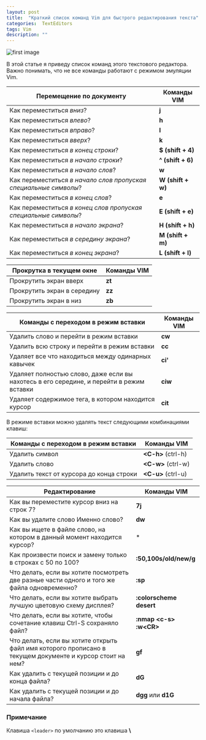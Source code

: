 ```yaml
---
layout: post
title:  "Краткий список команд Vim для быстрого редактирования текста"
categories:  TextEditors
tags: Vim
description: ""
---
```


![first image](http://s019.radikal.ru/i612/1609/d0/d5ac80e8cfb2.jpg)

В этой статье я приведу список команд этого текстового редактора.
Важно понимать, что не все команды работают с режимом эмуляции Vim.

|                     Перемещение по документу                     |    Команды VIM    |
|------------------------------------------------------------------|-------------------|
| Как переместиться *вниз*?                                        | **j**             |
| Как переместиться *влево*?                                       | **h**             |
| Как переместиться *вправо*?                                      | **l**             |
| Как переместиться *вверх*?                                       | **k**             |
| Как переместиться *в конец строки*?                              | **$ (shift + 4)** |
| Как переместиться *в начало строки*?                             | **^ (shift + 6)** |
| Как переместиться *в начало слов*?                               | **w**             |
| Как переместиться *в начало слов пропуская специальные символы*? | **W (shift + w)** |
| Как переместиться *в конец слов*?                                | **e**             |
| Как переместиться *в конец слов пропуская специальные символы*?  | **E (shift + e)** |
| Как переместиться *в начало экрана*?                             | **H (shift + h)** |
| Как переместиться *в середину экрана*?                           | **M (shift + m)** |
| Как переместиться *в конец экрана*?                              | **L (shift + l)** |

|   Прокрутка в текущем окне  | Команды VIM |
|-----------------------------|-------------|
| Прокрутить экран вверх      | **zt**      |
| Прокрутить экран в середину | **zz**      |
| Прокрутить экран в низ      | **zb**      |

|                           Команды с переходом в режим вставки                            | Команды VIM |
|------------------------------------------------------------------------------------------|-------------|
| Удалить слово и перейти в режим вставки                                                  | **cw**      |
| Удалить всю строку и перейти в режим вставки                                             | **cc**      |
| Удаляет все что находиться между одинарных кавычек                                       | **ci'**     |
| Удаляет полностью слово, даже если вы нахотесь в его середине, и перейти в режим вставки | **ciw**     |
| Удаляет содержимое тега, в котором находится курсор                                      | **cit**     |

В режиме вставки можно удалять текст следующими комбинациями клавиш:

|   Команды с переходом в режим вставки    |     Команды VIM     |
|------------------------------------------|---------------------|
| Удалить символ                           | **\<C-h>** (ctrl-h) |
| Удалить слово                            | **\<C-w>** (ctrl-w) |
| Удалить текст от курсора до конца строки | **\<C-u>** (ctrl-u) |

|                                               Редактирование                                              |        Команды VIM         |
|-----------------------------------------------------------------------------------------------------------|----------------------------|
| Как вы переместите курсор вниз на строк 7?                                                                | **7j**                     |
| Как вы удалите слово Именно слово?                                                                        | **dw**                     |
| Как вы ищете в файле слово, на котором в данный момент находится курсор?                                  | *                          |
| Как произвести поиск и замену только в строках с 50 по 100?                                               | **:50,100s/old/new/g**     |
| Что делать, если вы хотите посмотреть две разные части одного и того же файла одновременно?               | **:sp**                    |
| Что делать, если вы хотите выбрать лучшую цветовую схему дисплея?                                         | **:colorscheme desert**    |
| Что делать, если вы хотите, чтобы сочетание клавиш Ctrl-S сохраняло файл?                                 | **:nmap \<c-s\> :w\<CR\>** |
| Что делать, если вы хотите открыть файл имя которого прописано в текущем документе и курсор стоит на нем? | **gf**                     |
| Как удалить с текущей позиции и до конца файла?                                                           | **dG**                     |
| Как удалить с текущей позиции и до начала файла?                                                          | **dgg** или **d1G**        |

### Примечание

Клавиша `<leader>` по умолчанию это клавиша **\\**
